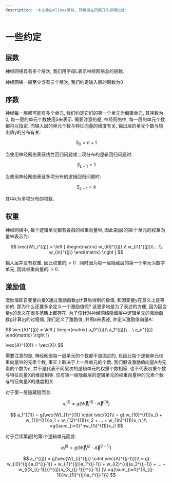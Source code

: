 ```yaml
---
description: '本文章由olinex原创, 转载请在页面开头标明出处'
---
```


# 一些约定

## 层数

神经网络具有多个层次, 我们用字母L表示神经网络总的层数.

神经网络一般至少含有三个层次, 我们约定输入层的层数为0

## 序数

神经每一层都可能有多个单元, 我们约定它们的第一个单元为偏置单元, 其序数为0, 每一层的单元个数使用S来表示. 需要注意的是, 神经网络中, 每一层的单元个数都可以指定. 而输入层的单元个数与特征向量的维度有关, 输出层的单元个数与输出值y的分布有关:

$$
S_0 = n + 1
$$

当使用神经网络表征线性回归问题或二项分布的逻辑回归问题时:

$$
S_{L-1} = 1
$$

当使用神经网络表征多项分布的逻辑回归问题时:

$$
S_{L-1} = k
$$

其中k为多项分布的项数.

## 权重

神经网络中, 每个逻辑单元都有各自的权重向量W, 因此第j层的第i个单元的权重向量W表示为:

$$
\vec{W}_i^{(j)} = 
\left [
\begin{matrix}
w_{i0}^{(j)} \\
w_{i1}^{(j)}\\
...\\ 
w_{in}^{(j)}
\end{matrix}
\right ]
$$

输入层并没有权重, 因此权重的j &gt; 0 . 同时因为每一层隐藏层的第一个单元为数字单元, 因此权重向量的i &gt; 0.

## 激励值

激励值即自变量向量X通过激励函数g计算后得到的数值, 和因变量y在意义上是等价的. 那为什么还要多余定义一个激励值呢? 这更多地是为了表述的方便, 因为因变量y的含义在很多范畴上都存在. 为了仅针对神经网络隐藏层中逻辑单元的激励函数g计算出的过程值, 我们定义了激励值, 并用a来表述, 并定义激励值向量A:

$$
\vec{A}^{(j)} = 
\left [
\begin{matrix}
a_0^{(j)}\\
a_1^{(j)}\\
...\\
a_n^{(j)}
\end{matrix}
\right ]\\

\vec{A}^{(0)} = \vec{X}\\
$$

需要注意的是, 神经网络每一层单元的个数都不是固定的, 也因此每个逻辑单元权重向量W的元素个数, 事实上取决于上一层单元的个数. 我们假设激励值向量A内元素的个数为n, 并不是代表不同层次的逻辑单元的权重个数相等, 也不代表权重个数与特征向量X的维度相等. 仅有第一层隐藏层的逻辑单元的权重向量W的元素个数与特征向量X的维度相关.

对于第一层隐藏层而言:

$$
a_i^{(1)} = g(\vec{W}_{i}^{(1)} \cdot \vec{A}^{(0)})
$$

$$
a_1^{(1)} = g(\vec{W}_{1}^{(1)} \cdot \vec{X})\\
= g(
w_{10}^{(1)}x_0 + 
w_{11}^{(1)}x_1 + 
w_{12}^{(1)}x_2 + 
... + 
w_{1n}^{(1)}x_n
)\\
=g(\sum_{i=0}^nw_{1i}^{(1)}x_i)
$$

对于后续第j层的第i个逻辑单元而言:

$$
a_i^{(j)} = g(\vec{W}_{i}^{(j)} \cdot \vec{A}^{(j-1)})
$$

$$
a_i^{(j)} = g(\vec{W}_{i}^{(j)} \cdot \vec{A}^{(j-1)})\\
= g(
w_{i0}^{(j)}a_0^{(j-1)} + 
w_{i1}^{(j)}a_1^{(j-1)} +
w_{i2}^{(j)}a_2^{(j-1)} +
... +
w_{i{S_{(j-1)}}}^{(j)}a_{S_{(j-1)}}^{(j-1)}
)\\
=g(\sum_{i=0}^{S_{(j-1)}}w_{1i}^{(j)}a_i^{(j-1)})
$$

